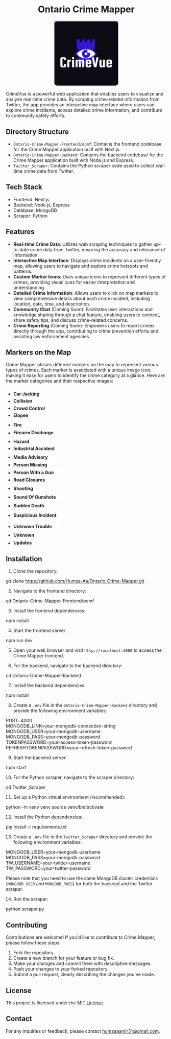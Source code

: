 <h1 align="center">Ontario Crime Mapper</h1>

<p align="center">
  <img src="/Ontario-Crime-Mapper-Frontend/ocmf/public/Logo.png" alt="Project Logo" width="200">
</p>

CrimeVue is a powerful web application that enables users to visualize and analyze real-time crime data. By scraping crime-related information from Twitter, the app provides an interactive map interface where users can explore crime incidents, access detailed crime information, and contribute to community safety efforts.

## Directory Structure

- `Ontario-Crime-Mapper-Frontend/ocmf`: Contains the frontend codebase for the Crime Mapper application built with Next.js.
- `Ontario-Crime-Mapper-Backend`: Contains the backend codebase for the Crime Mapper application built with Node.js and Express.
- `Twitter_Scraper`: Contains the Python scraper code used to collect real-time crime data from Twitter.

## Tech Stack

- Frontend: Next.js
- Backend: Node.js, Express
- Database: MongoDB
- Scraper: Python

## Features

- **Real-time Crime Data**: Utilizes web scraping techniques to gather up-to-date crime data from Twitter, ensuring the accuracy and relevance of information.
- **Interactive Map Interface**: Displays crime incidents on a user-friendly map, allowing users to navigate and explore crime hotspots and patterns.
- **Custom Marker Icons**: Uses unique icons to represent different types of crimes, providing visual cues for easier interpretation and understanding.
- **Detailed Crime Information**: Allows users to click on map markers to view comprehensive details about each crime incident, including location, date, time, and description.
- **Community Chat** (Coming Soon): Facilitates user interactions and knowledge sharing through a chat feature, enabling users to connect, share safety tips, and discuss crime-related concerns.
- **Crime Reporting** (Coming Soon): Empowers users to report crimes directly through the app, contributing to crime prevention efforts and assisting law enforcement agencies.

## Markers on the Map

Crime Mapper utilizes different markers on the map to represent various types of crimes. Each marker is associated with a unique image icon, making it easy for users to identify the crime category at a glance. Here are the marker categories and their respective images:

- **Car Jacking** <img src="/Ontario-Crime-Mapper-Frontend/ocmf/public/Icon_Images/ReadMe/Car_Jacking.svg" alt="Car Jacking Icon" width="24" style="fill: white">
- **Collision** <img src="/Ontario-Crime-Mapper-Frontend/ocmf/public/Icon_Images/ReadMe/Collision.svg" alt="Collision Icon" width="24" style="fill: white">
- **Crowd Control** <img src="/Ontario-Crime-Mapper-Frontend/ocmf/public/Icon_Images/ReadMe/Crowd_Control.svg" alt="Crowd Control Icon" width="24" style="fill: white">
- **Elopee** <img src="/Ontario-Crime-Mapper-Frontend/ocmf/public/Icon_Images/ReadMe/Elopee.svg" alt="Elopee Icon" width="24" style="fill: white">
- **Fire** <img src="/Ontario-Crime-Mapper-Frontend/ocmf/public/Icon_Images/ReadMe/Fire.svg" alt="Fire Icon" width="24" style="fill: white">
- **Firearm Discharge** <img src="/Ontario-Crime-Mapper-Frontend/ocmf/public/Icon_Images/ReadMe/Firearm_Discharge.svg" alt="Firearm Discharge Icon" width="24" style="fill: white">
- **Hazard** <img src="/Ontario-Crime-Mapper-Frontend/ocmf/public/Icon_Images/ReadMe/Hazard.svg" alt="Hazard Icon" width="24" style="fill: white">
- **Industrial Accident** <img src="/Ontario-Crime-Mapper-Frontend/ocmf/public/Icon_Images/ReadMe/Industrial_Accident.svg" alt="Industrial Accident Icon" width="24" style="fill: white">
- **Media Advisory** <img src="/Ontario-Crime-Mapper-Frontend/ocmf/public/Icon_Images/ReadMe/Media_Advisory.svg" alt="Media Advisory Icon" width="24" style="fill: white">
- **Person Missing** <img src="/Ontario-Crime-Mapper-Frontend/ocmf/public/Icon_Images/ReadMe/Person_Missing.svg" alt="Person Missing Icon" width="24" style="fill: white">
- **Person With a Gun** <img src="/Ontario-Crime-Mapper-Frontend/ocmf/public/Icon_Images/ReadMe/Person_With_A_Gun.svg" alt="Person With a Gun Icon" width="24" style="fill: white">
- **Road Closures** <img src="/Ontario-Crime-Mapper-Frontend/ocmf/public/Icon_Images/ReadMe/Road_Closures.svg" alt="Road Closures Icon" width="24" style="fill: white">
- **Shooting** <img src="/Ontario-Crime-Mapper-Frontend/ocmf/public/Icon_Images/ReadMe/Shooting.svg" alt="Shooting Icon" width="24" style="fill: white">
- **Sound Of Gunshots** <img src="/Ontario-Crime-Mapper-Frontend/ocmf/public/Icon_Images/ReadMe/Sound_Of_GunShot.svg" alt="Sound Of Gunshots Icon" width="24" style="fill: white">
- **Sudden Death** <img src="/Ontario-Crime-Mapper-Frontend/ocmf/public/Icon_Images/ReadMe/Sudden_Death.svg" alt="Sudden Death Icon" width="24" style="fill: white">
- **Suspicious Incident** <img src="/Ontario-Crime-Mapper-Frontend/ocmf/public/Icon_Images/ReadMe/Suspicious_Incident.svg" alt="Suspicious Incident Icon" width="24" style="fill: white">
- **Unknown Trouble** <img src="/Ontario-Crime-Mapper-Frontend/ocmf/public/Icon_Images/ReadMe/Unknown_Trouble.svg" alt="Unknown Trouble Icon" width="24" style="fill: white">
- **Unknown** <img src="/Ontario-Crime-Mapper-Frontend/ocmf/public/Icon_Images/ReadMe/Unknown.svg" alt="Unknown Icon" width="24" style="fill: white">
- **Updates** <img src="/Ontario-Crime-Mapper-Frontend/ocmf/public/Icon_Images/ReadMe/Update.svg" alt="Updates Icon" width="24" style="fill: white">

## Installation

1. Clone the repository:

git clone https://github.com/Humza-Aa/Ontario_Crime-Mapper.git

2. Navigate to the frontend directory:

cd Ontario-Crime-Mapper-Frontend/ocmf

3. Install the frontend dependencies:

npm install

4. Start the frontend server:

npm run dev

5. Open your web browser and visit `http://localhost:3000` to access the Crime Mapper frontend.

6. For the backend, navigate to the backend directory:

cd Ontario-Crime-Mapper-Backend

7. Install the backend dependencies:

npm install

8. Create a `.env` file in the `Ontario-Crime-Mapper-Backend` directory and provide the following environment variables:

PORT=4000 <br/>
MONGODB_LINK=your-mongodb-connection-string <br/>
MONGODB_USER=your-mongodb-username <br/>
MONGODB_PASS=your-mongodb-password <br/>
TOKENPASSWORD=your-access-token-password <br/>
REFRESHTOKENPASSWORD=your-refresh-token-password <br/>

9. Start the backend server:

npm start

10. For the Python scraper, navigate to the scraper directory:

cd Twitter_Scraper

11. Set up a Python virtual environment (recommended):

python -m venv venv
source venv/bin/activate

12. Install the Python dependencies:

pip install -r requirements.txt

13. Create a `.env` file in the `Twitter_Scraper` directory and provide the following environment variables:

MONGODB_USER=your-mongodb-username <br/>
MONGODB_PASS=your-mongodb-password <br/>
TW_USERNAME=your-twitter-username <br/>
TW_PASSWORD=your-twitter-password <br/>

Please note that you need to use the same MongoDB cluster credentials (`MONGODB_USER` and `MONGODB_PASS`) for both the backend and the Twitter scraper.

14. Run the scraper:

python scraper.py

## Contributing

Contributions are welcome! If you'd like to contribute to Crime Mapper, please follow these steps:

1. Fork the repository.
2. Create a new branch for your feature or bug fix.
3. Make your changes and commit them with descriptive messages.
4. Push your changes to your forked repository.
5. Submit a pull request, clearly describing the changes you've made.

## License

This project is licensed under the [MIT License](LICENSE).

## Contact

For any inquiries or feedback, please contact [humzaaamir31@gmail.com](mailto:humzaaamir31@gmail.com).



